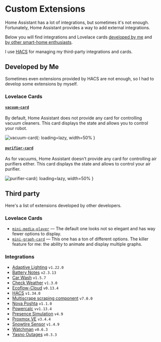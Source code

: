 # Custom Extensions

Home Assistant has a lot of integrations, but sometimes it's not enough. Fortunately, Home Assistant provides a way to add external integrations.

Below you will find integrations and Lovelace cards [developed by me](#developed-by-me) and [by other smart-home enthusiasts](#third-party).

I use [HACS](//hacs.xyz) for managing my third-party integrations and cards.

## Developed by Me

Sometimes even extensions provided by HACS are not enough, so I had to develop some extensions by myself.

### Lovelace Cards

#### [`vacuum-card`](https://github.com/denysdovhan/vacuum-card)

By default, Home Assistant does not provide any card for controlling vacuum cleaners. This card displays the state and allows you to control your robot.

![vacuum-card](https://user-images.githubusercontent.com/3459374/81119202-fa60b500-8f32-11ea-9b23-325efa93d7ab.gif){: loading=lazy, width=50% }

#### [`purifier-card`](https://github.com/denysdovhan/purifier-card)

As for vacuums, Home Assistant doesn't provide any card for controlling air purifiers either. This card displays the state and allows to control your air purifier.

![purifier-card](https://user-images.githubusercontent.com/3459374/94728037-48ee7000-0368-11eb-8637-c8bbc5ffaf99.gif){: loading=lazy, width=50% }

## Third party

Here's a list of extensions developed by other developers.

### Lovelace Cards

- [`mini-media-player`](https://github.com/kalkih/mini-media-player) — The default one looks not so elegant and has way fewer options to display.
- [`mini-graph-card`](https://github.com/kalkih/mini-graph-card) — This one has a ton of different options. The killer feature for me: the ability to animate and display multiple graphs.

### Integrations

<!-- start-custom-components -->

- [Adaptive Lighting](https://github.com/basnijholt/adaptive-lighting#readme) `v1.22.0`
- [Battery Notes](https://andrew-codechimp.github.io/HA-Battery-Notes/) `v2.3.13`
- [Car Wash](https://github.com/Limych/ha-car_wash) `v1.5.7`
- [Check Weather](https://github.com/denysdovhan/ha-check-weather) `v1.3.0`
- [Ecoflow-Cloud](https://github.com/tolwi/hassio-ecoflow-cloud) `v0.13.4`
- [HACS](https://hacs.xyz/docs/configuration/start) `v1.34.0`
- [Multiscrape scraping component](https://github.com/danieldotnl/ha-multiscrape) `v7.0.0`
- [Nova Poshta](https://github.com/krasnoukhov/homeassistant-nova-poshta) `v1.1.0`
- [Powercalc](https://github.com/bramstroker/homeassistant-powercalc) `vv1.13.4`
- [Presence Simulation](https://github.com/slashback100/presence_simulation) `v4.9`
- [Proxmox VE](https://github.com/dougiteixeira/proxmoxve) `v3.4.4`
- [Snowtire Sensor](https://github.com/Limych/ha-snowtire) `v1.4.9`
- [Watchman](https://github.com/dummylabs/thewatchman) `v0.6.3`
- [Yasno Outages](https://github.com/denysdovhan/ha-yasno-outages) `v0.3.3`
<!-- end-custom-components -->
